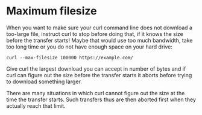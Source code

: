 # Maximum filesize

When you want to make sure your curl command line does not download a
too-large file, instruct curl to stop before doing that, if it knows the size
before the transfer starts! Maybe that would use too much bandwidth, take too
long time or you do not have enough space on your hard drive:

    curl --max-filesize 100000 https://example.com/

Give curl the largest download you can accept in number of bytes and if curl
can figure out the size before the transfer starts it aborts before trying to
download something larger.

There are many situations in which curl cannot figure out the size at the time
the transfer starts. Such transfers thus are then aborted first when they
actually reach that limit.
